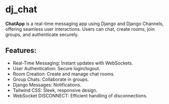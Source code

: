 # dj_chat
**ChatApp** is a real-time messaging app using Django and Django Channels, offering seamless user interactions. Users can chat, create rooms, join groups, and authenticate securely.

## Features:

- Real-Time Messaging: Instant updates with WebSockets.
- User Authentication: Secure login/logout.
- Room Creation: Create and manage chat rooms.
- Group Chats: Collaborate in groups.
- Django Messages: Notifications.
- Tailwind CSS: Sleek, responsive design.
- WebSocket DISCONNECT: Efficient handling of disconnections.
